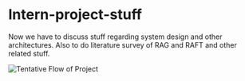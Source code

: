 # Intern-project-stuff
Now we have to discuss stuff regarding system design and other architectures. Also to do literature survey of RAG and RAFT and other related stuff. 


![Tentative Flow of Project]('project-flowchart.jpg')